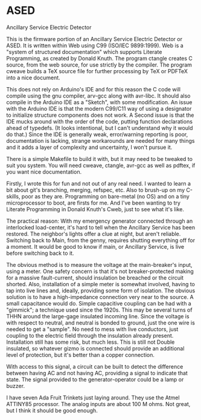 ASED
=========
Ancillary Service Electric Detector


This is the firmware portion of an Ancillary Service Electric Detector or ASED.
It is written within Web using C99 (ISO/IEC 9899:1999). Web is a "system of
structured documentation" which supports Literate Programming, as created by
Donald Knuth. The program ctangle creates C source, from the web source, for
use strictly by the compiler. The program cweave builds a TeX source file for
further processing by TeX or PDFTeX into a nice document.

This does not rely on Arduino's IDE and for this reason the C code will compile
using the gnu compiler, arv-gcc along with avr-libc. It should also compile in
the Arduino IDE as a "Sketch", with some modification. An issue with the
Arduino IDE is that the modern C99/C11 way of using a designator to initialize
structure components does not work.  A Second issue is that the IDE mucks around
with the order of the code, putting function declarations ahead of typedefs. (It
looks intentional, but I can't understand why it would do that.) Since the IDE
is generally weak, error/warning reporting is poor, documentation is lacking,
 strange workarounds are needed for many things and it adds a layer of
complexity and uncertainty, I won't pursue it. 


There is a simple Makefile to build it with, but it may need to be tweaked to
suit you system. You will need cweave, ctangle, avr-gcc as well as pdftex, if
you want nice documentation. 

Firstly, I wrote this for fun and not out of any real need. I wanted to learn a bit about git's branching, merging, refspec, etc. Also to brush-up on my C-skills, poor as they are. Programming on bare-metal (no OS) and on a tiny microprocessor to boot, are firsts for me. And I've been wanting to try Literate Programming in Donald Knuth's Cweb, just to see what it's like. 

The practical reason:
With my emergency generator connected through an interlocked load-center, it's
hard to tell when the Ancillary Service has been restored. The neighbor's
lights offer a clue at night, but aren't reliable. Switching back to Main, from
the genny, requires shutting everything off for a moment. It would be good to
know if main, or Ancillary Service, is live before switching back to it.

The obvious method is to measure the voltage at the main-breaker's input, using
a meter. One safety concern is that it's not breaker-protected making for a
massive fault-current, should insulation be breached or the circuit shorted.
Also, installation of a simple meter is somewhat involved, having to tap into
live lines and, ideally, providing some form of isolation. The obvious solution
is to have a high-impedance connection very near to the source. A small
capacitance would do. Simple capacitive coupling can be had with a "gimmick"; a
technique used since the 1920s. This may be several turns of THHN around the
large-gage insulated incoming line. Since the voltage is with respect to
neutral, and neutral is bonded to ground, just the one wire is needed to get a
"sample". No need to mess with live conductors, just coupling to the electric
field through the insulation already present. Installation still has some risk,
but much less. This is still not Double insulated, so whatever gizmo is
connected should provide an additional level of protection, but it's better
than a copper connection.

With access to this signal, a circuit can be built to detect the difference
between having AC and not having AC, providing a signal to indicate that state.
The signal provided to the generator-operator could be a lamp or buzzer.  

I have seven Ada Fruit Trinkets just laying around. They use the Atmel ATTINY85
processor. The analog inputs are about 100 M ohms. Not great, but I think it
should be good enough. 
